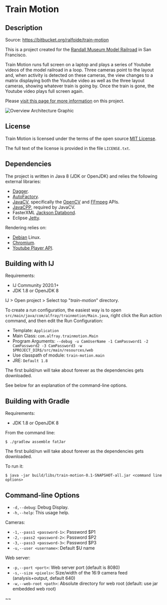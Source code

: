 # Train Motion

## Description

Source: https://bitbucket.org/ralfoide/train-motion

This is a project created for the
[Randall Museum Model Railroad](http://ralf.alfray.com/trains/randall)
in San Francisco.

Train Motion runs full screen on a laptop and plays a series of Youtube videos of the
model railroad in a loop.
Three cameras point to the layout and, when activity is detected on these cameras,
the view changes to a matrix displaying both the Youtube video as well as the three
layout cameras, showing whatever train is going by. Once the train is gone, the
Youtube video plays full screen again.

Please
[visit this page for more information](http://ralf.alfray.com/trains/blog/randall/2020-06-14__train_motion_video_display__d300ac8f.html "Project Description")
on this project.

![Overview Architecture Graphic](http://ralf.alfray.com/trains/blog/randall/index_ccd987b50b5bb36d608ce3e10d9579132f79076fd.jpg)


## License

Train Motion is licensed under the terms of the open source [MIT License](https://opensource.org/licenses/MIT "MIT License").

The full text of the license is provided in the file `LICENSE.txt`.


## Dependencies

The project is written in Java 8 (JDK or OpenJDK) and relies the following external libraries:
* [Dagger](https://dagger.dev/).
* [AutoFactory](https://github.com/google/auto/tree/master/factory).
* [JavaCV](https://github.com/bytedeco/javacv), specifically the [OpenCV](https://opencv.org/) and [FFmpeg](https://ffmpeg.org/) APIs.
* [JavaCPP](https://github.com/bytedeco/javacpp), required by JavaCV.
* FasterXML [Jackson Databond](https://github.com/FasterXML/jackson-databind).
* Eclipse [Jetty](https://www.eclipse.org/jetty/).

Rendering relies on:
* [Debian](https://www.debian.org/) Linux.
* [Chromium](https://www.chromium.org/).
* [Youtube Player API](https://developers.google.com/youtube/iframe_api_reference).


## Building with IJ

Requirements:
* IJ Community 2020.1+
* JDK 1.8 or OpenJDK 8

IJ > Open project > Select top "_train-motion_" directory.

To create a run configuration, the easiest way is to open `src/main/java/com/alfray/trainmotion/Main.java`,
right click the Run action command, and then edit the Run Configuration:
* Template: `Application`
* Main Class: `com.alfray.trainmotion.Main`
* Program Arguments:
 `--debug -u CamUserName -1 CamPassword1 -2 CamPassword2 -3 CamPassword3 -w $PROJECT_DIR$/src/main/resources/web`
* Use classpath of module: `train-motion.main`
* JRE: `Default 1.8`

The first build/run will take about forever as the dependencies gets downloaded.

See below for an explanation of the command-line options.
 
## Building with Gradle

Requirements:
* JDK 1.8 or OpenJDK 8

From the command line:

`$ ./gradlew assemble fatJar`

The first build/run will take about forever as the dependencies gets downloaded.

To run it:

`$ java -jar build/libs/train-motion-0.1-SNAPSHOT-all.jar <command line options>`

## Command-line Options

* `-d,--debug`:               Debug Display.
* `-h,--help`:                This usage help.

Cameras:
* `-1,--pass1 <password-1>`:  Password $P1
* `-2,--pass2 <password-2>`:  Password $P2
* `-3,--pass3 <password-3>`:  Password $P3
* `-u,--user <username>`:     Default $U name

Web server:
* `-p,--port <port>`:         Web server port (default is 8080)
* `-s,--size <pixels>`:       Size/width of the 16:9 camera feed (analysis+output, default 640)
* `-w,--web-root <path>`:     Absolute directory for web root (default: use jar embedded web root)


~~
